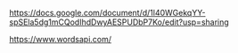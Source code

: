 https://docs.google.com/document/d/1l40WGekqYY-spSEla5dg1mCQodIhdDwyAESPUDbP7Ko/edit?usp=sharing

https://www.wordsapi.com/